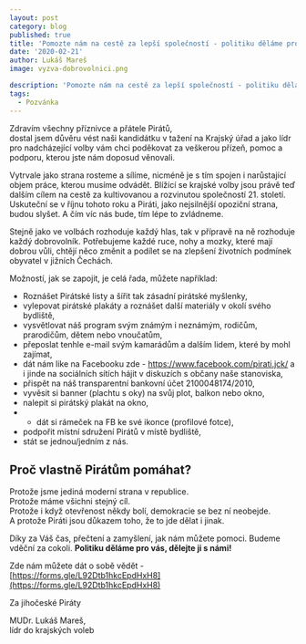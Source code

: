 ```yaml
---
layout: post
category: blog
published: true
title: 'Pomozte nám na cestě za lepší společností - politiku děláme pro vás, dělejte ji s námi'
date: '2020-02-21'
author: Lukáš Mareš
image: vyzva-dobrovolnici.png

description: 'Pomozte nám na cestě za lepší společností - politiku děláme pro vás, dělejte ji s námi'
tags: 
  - Pozvánka
---
```


Zdravím všechny příznivce a přátele Pirátů,  
dostal jsem důvěru vést naši kandidátku v tažení na Krajský úřad a jako lídr pro nadcházející volby vám chci poděkovat za veškerou přízeň, pomoc a podporu, kterou jste nám doposud věnovali. 

Vytrvale jako strana rosteme a sílíme, nicméně je s tím spojen i narůstající objem práce, kterou musíme odvádět. Blížící se krajské volby jsou právě teď dalším cílem na cestě za kultivovanou a rozvinutou společností 21. století. Uskuteční se v říjnu tohoto roku a Piráti, jako nejsilnější opoziční strana, budou slyšet. A čím víc nás bude, tím lépe to zvládneme. 

Stejně jako ve volbách rozhoduje každý hlas, tak v přípravě na ně rozhoduje každý dobrovolník. Potřebujeme každé ruce, nohy a mozky, které mají dobrou vůli, chtějí něco změnit a podílet se na zlepšení životních podmínek obyvatel v jižních Čechách. 

Možností, jak se zapojit, je celá řada, můžete například:
* Roznášet Pirátské listy a šířit tak zásadní pirátské myšlenky,
* vylepovat pirátské plakáty a roznášet další materiály v okolí svého bydliště,
* vysvětlovat náš program svým známým i neznámým, rodičům, prarodičům, dětem nebo vnoučatům,
* přeposlat tenhle e-mail svým kamarádům a dalším lidem, které by mohl zajímat,
* dát nám like na Facebooku zde - https://www.facebook.com/pirati.jck/ a i jinde na sociálních sítích hájit v diskuzích s občany naše stanoviska,
* přispět na náš transparentní bankovní účet 2100048174/2010,
* vyvěsit si banner (plachtu s oky) na svůj plot, balkon nebo okno,
* nalepit si pirátský plakát na okno,
* * dát si rámeček na FB ke své ikonce (profilové fotce),
* podpořit místní sdružení Pirátů v místě bydliště,
* stát se jednou/jedním z nás.

## Proč vlastně Pirátům pomáhat? 
Protože jsme jediná moderní strana v republice.  
Protože máme všichni stejný cíl.  
Protože i když otevřenost někdy bolí, demokracie se bez ní neobejde.   
A protože Piráti jsou důkazem toho, že to jde dělat i jinak.  

Díky za Váš čas, přečtení a zamyšlení, jak nám můžete pomoci. Budeme vděční za cokoli. **Politiku děláme pro vás, dělejte ji s námi!**

Zde nám můžete dát o sobě vědět - [https://forms.gle/L92Dtb1hkcEpdHxH8](https://forms.gle/L92Dtb1hkcEpdHxH8)

Za jihočeské Piráty

MUDr. Lukáš Mareš,  
lídr do krajských voleb

